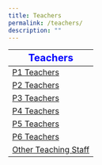 ```yaml
---
title: Teachers
permalink: /teachers/
description: ""
---
```


| <strong style="color: blue; font-size: 20px;">Teachers </strong>     |
|----------------------|
| [P1 Teachers](/p1-teachers/)          |
| [P2 Teachers](/p2-teachers/)          |
| [P3 Teachers](/p3-teachers/)          |
| [P4 Teachers](/p4-teachers/)          |
| [P5 Teachers](/p5-teachers/)          |
| [P6 Teachers](/p6-teachers/)          |
| [Other Teaching Staff](/other-teaching-staff/) |